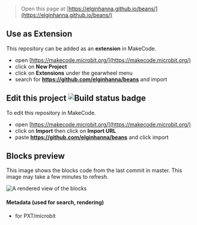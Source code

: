 
> Open this page at [https://elginhanna.github.io/beans/](https://elginhanna.github.io/beans/)

## Use as Extension

This repository can be added as an **extension** in MakeCode.

* open [https://makecode.microbit.org/](https://makecode.microbit.org/)
* click on **New Project**
* click on **Extensions** under the gearwheel menu
* search for **https://github.com/elginhanna/beans** and import

## Edit this project ![Build status badge](https://github.com/elginhanna/beans/workflows/MakeCode/badge.svg)

To edit this repository in MakeCode.

* open [https://makecode.microbit.org/](https://makecode.microbit.org/)
* click on **Import** then click on **Import URL**
* paste **https://github.com/elginhanna/beans** and click import

## Blocks preview

This image shows the blocks code from the last commit in master.
This image may take a few minutes to refresh.

![A rendered view of the blocks](https://github.com/elginhanna/beans/raw/master/.github/makecode/blocks.png)

#### Metadata (used for search, rendering)

* for PXT/microbit
<script src="https://makecode.com/gh-pages-embed.js"></script><script>makeCodeRender("{{ site.makecode.home_url }}", "{{ site.github.owner_name }}/{{ site.github.repository_name }}");</script>
